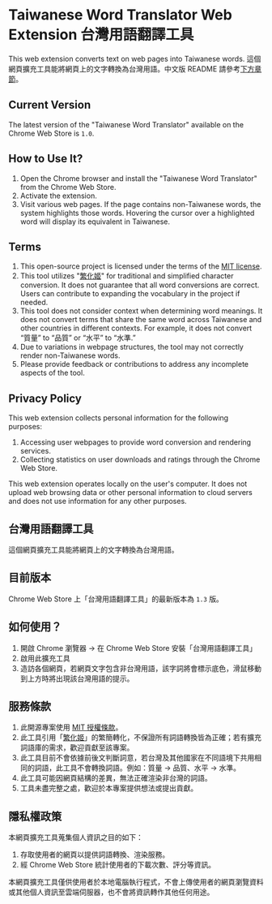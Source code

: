 # Taiwanese Word Translator Web Extension 台灣用語翻譯工具

This web extension converts text on web pages into Taiwanese words.
這個網頁擴充工具能將網頁上的文字轉換為台灣用語。中文版 README 請參考[下方章節](#台灣用語翻譯工具)。

## Current Version

The latest version of the "Taiwanese Word Translator" available on the Chrome Web Store is `1.0`.

## How to Use It?

1. Open the Chrome browser and install the "Taiwanese Word Translator" from the Chrome Web Store.
2. Activate the extension.
3. Visit various web pages. If the page contains non-Taiwanese words, the system highlights those words. Hovering the cursor over a highlighted word will display its equivalent in Taiwanese.

## Terms

1. This open-source project is licensed under the terms of the [MIT license](https://choosealicense.com/licenses/mit/).
2. This tool utilizes "[繁化姬](https://docs.zhconvert.org/)" for traditional and simplified character conversion. It does not guarantee that all word conversions are correct. Users can contribute to expanding the vocabulary in the project if needed.
3. This tool does not consider context when determining word meanings. It does not convert terms that share the same word across Taiwanese and other countries in different contexts. For example, it does not convert “質量” to “品質” or “水平” to “水準.”
4. Due to variations in webpage structures, the tool may not correctly render non-Taiwanese words.
5. Please provide feedback or contributions to address any incomplete aspects of the tool.

## Privacy Policy

This web extension collects personal information for the following purposes:

1. Accessing user webpages to provide word conversion and rendering services.
2. Collecting statistics on user downloads and ratings through the Chrome Web Store.

This web extension operates locally on the user's computer. It does not upload web browsing data or other personal information to cloud servers and does not use information for any other purposes.

## 台灣用語翻譯工具
這個網頁擴充工具能將網頁上的文字轉換為台灣用語。

## 目前版本

Chrome Web Store 上「台灣用語翻譯工具」的最新版本為 `1.3` 版。

## 如何使用？

1. 開啟 Chrome 瀏覽器 → 在 Chrome Web Store 安裝「台灣用語翻譯工具」
2. 啟用此擴充工具
3. 造訪各個網頁，若網頁文字包含非台灣用語，該字詞將會標示底色，滑鼠移動到上方時將出現該台灣用語的提示。

## 服務條款

1. 此開源專案使用 [MIT 授權條款](https://choosealicense.com/licenses/mit/)。
2. 此工具引用「[繁化姬](https://docs.zhconvert.org/)」的繁簡轉化，不保證所有詞語轉換皆為正確；若有擴充詞語庫的需求，歡迎貢獻至該專案。
3. 此工具目前不會依據前後文判斷詞意，若台灣及其他國家在不同語境下共用相同的詞語，此工具不會轉換詞語。例如：質量 → 品質、水平 → 水準。
4. 此工具可能因網頁結構的差異，無法正確渲染非台灣的詞語。
5. 工具未盡完整之處，歡迎於本專案提供想法或提出貢獻。

## 隱私權政策

本網頁擴充工具蒐集個人資訊之目的如下：

1. 存取使用者的網頁以提供詞語轉換、渲染服務。
2. 經 Chrome Web Store 統計使用者的下載次數、評分等資訊。

本網頁擴充工具僅供使用者於本地電腦執行程式，不會上傳使用者的網頁瀏覽資料或其他個人資訊至雲端伺服器，也不會將資訊轉作其他任何用途。
